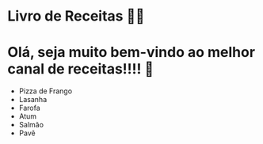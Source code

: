 # Livro de Receitas :man_cook: 

# Olá, seja muito bem-vindo ao melhor canal de receitas!!!! :wave:





   * Pizza de Frango
   * Lasanha
   * Farofa
   * Atum
   * Salmão
   * Pavê

